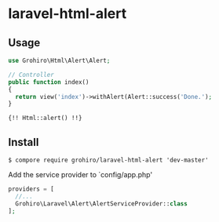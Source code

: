 # laravel-html-alert

## Usage

```php
use Grohiro\Html\Alert\Alert;

// Controller
public function index()
{
  return view('index')->withAlert(Alert::success('Done.');
}
```

```view
{!! Html::alert() !!}
```

## Install

```
$ compore require grohiro/laravel-html-alert 'dev-master'
```

Add the service provider to `config/app.php'

```php
providers = [
  //...
  Grohiro\Laravel\Alert\AlertServiceProvider::class
];
```

